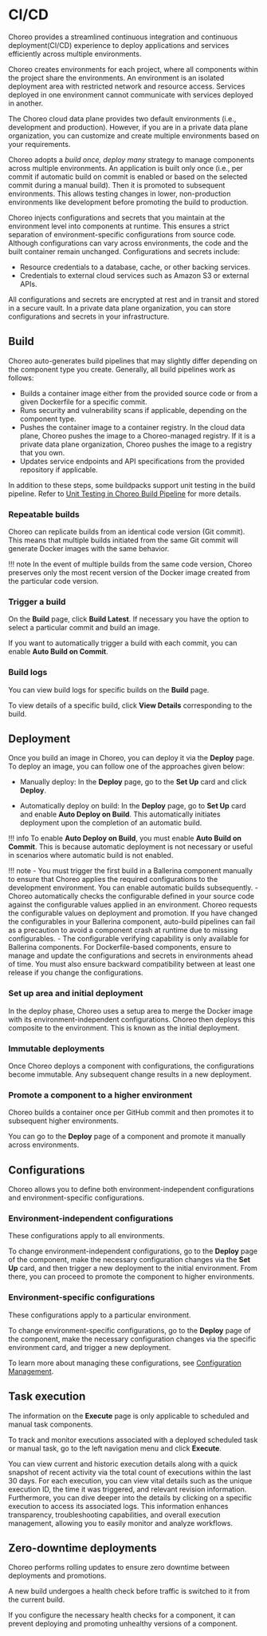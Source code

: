 # CI/CD

Choreo provides a streamlined continuous integration and continuous deployment(CI/CD) experience to deploy applications and services efficiently across multiple environments.

Choreo creates environments for each project, where all components within the project share the environments. An environment is an isolated deployment area with restricted network and resource access. Services deployed in one environment cannot communicate with services deployed in another.

The Choreo cloud data plane provides two default environments (i.e., development and production). However, if you are in a private data plane organization, you can customize and create multiple environments based on your requirements. 

Choreo adopts a *build once, deploy many* strategy to manage components across multiple environments. An application is built only once (i.e., per commit if automatic build on commit is enabled or based on the selected commit during a manual build). Then it is promoted to subsequent environments. This allows testing changes in lower, non-production environments like development before promoting the build to production.

Choreo injects configurations and secrets that you maintain at the environment level into components at runtime. This ensures a strict separation of environment-specific configurations from source code. Although configurations can vary across environments, the code and the built container remain unchanged. Configurations and secrets include: 

 - Resource credentials to a database, cache, or other backing services.
 - Credentials to external cloud services such as Amazon S3 or external APIs.

All configurations and secrets are encrypted at rest and in transit and stored in a secure vault. In a private data plane organization, you can store configurations and secrets in your infrastructure.

## Build

Choreo auto-generates build pipelines that may slightly differ depending on the component type you create. Generally, all build pipelines work as follows:

- Builds a container image either from the provided source code or from a given Dockerfile for a specific commit.
- Runs security and vulnerability scans if applicable, depending on the component type.
- Pushes the container image to a container registry. In the cloud data plane, Choreo pushes the image to a Choreo-managed registry. If it is a private data plane organization, Choreo pushes the image to a registry that you own.
- Updates service endpoints and API specifications from the provided repository if applicable. 

In addition to these steps, some buildpacks support unit testing in the build pipeline. Refer to [Unit Testing in Choreo Build Pipeline](../testing/unit-testing-in-build-pipeline.md) for more details.

### Repeatable builds

Choreo can replicate builds from an identical code version (Git commit). This means that multiple builds initiated from the same Git commit will generate Docker images with the same behavior.

!!! note
    In the event of multiple builds from the same code version, Choreo preserves only the most recent version of the Docker image created from the particular code version.

### Trigger a build

On the **Build** page, click **Build Latest**. If necessary you have the option to select a particular commit and build an image. 

If you want to automatically trigger a build with each commit, you can enable **Auto Build on Commit**. 

### Build logs

You can view build logs for specific builds on the **Build** page.
 
To view details of a specific build, click **View Details** corresponding to the build.

## Deployment

Once you build an image in Choreo, you can deploy it via the **Deploy** page. To deploy an image, you can follow one of the approaches given below: 

- Manually deploy: In the **Deploy** page, go to the **Set Up** card and click **Deploy**.

- Automatically deploy on build: In the **Deploy** page, go to **Set Up** card and enable **Auto Deploy on Build**. This automatically initiates deployment upon the completion of an automatic build. 

!!! info
    To enable **Auto Deploy on Build**, you must enable **Auto Build on Commit**. This is because automatic deployment is not necessary or useful in scenarios where automatic build is not enabled.

!!! note
    - You must trigger the first build in a Ballerina component manually to ensure that Choreo applies the required configurations to the development environment. You can enable automatic builds subsequently.
    - Choreo automatically checks the configurable defined in your source code against the configurable values applied in an environment. Choreo requests the configurable values on deployment and promotion. If you have changed the configurables in your Ballerina component, auto-build pipelines can fail as a precaution to avoid a component crash at runtime due to missing configurables.
    - The configurable verifying capability is only available for Ballerina components. For Dockerfile-based components, ensure to manage and update the configurations and secrets in environments ahead of time. You must also ensure backward compatibility between at least one release if you change the configurations.


### Set up area and initial deployment

In the deploy phase, Choreo uses a setup area to merge the Docker image with its environment-independent configurations. Choreo then deploys this composite to the environment. This is known as the initial deployment. 

### Immutable deployments

Once Choreo deploys a component with configurations, the configurations become immutable. Any subsequent change results in a new deployment.

### Promote a component to a higher environment

Choreo builds a container once per GitHub commit and then promotes it to subsequent higher environments. 

You can go to the **Deploy** page of a component and promote it manually across environments.

## Configurations

Choreo allows you to define both environment-independent configurations and environment-specific configurations.

### Environment-independent configurations

These configurations apply to all environments. 

To change environment-independent configurations, go to the **Deploy** page of the component, make the necessary configuration changes via the **Set Up** card, and then trigger a new deployment to the initial environment. From there, you can proceed to promote the component to higher environments.

### Environment-specific configurations

These configurations apply to a particular environment. 

To change environment-specific configurations, go to the **Deploy** page of the component, make the necessary configuration changes via the specific environment card, and trigger a new deployment.

To learn more about managing these configurations, see [Configuration Management](https://wso2.com/choreo/docs/choreo-concepts/configuration-management/).

## Task execution

The information on the **Execute** page is only applicable to scheduled and manual task components.

To track and monitor executions associated with a deployed scheduled task or manual task, go to the left navigation menu and click **Execute**.

You can view current and historic execution details along with a quick snapshot of recent activity via the total count of executions within the last 30 days. For each execution, you can view vital details such as the unique execution ID, the time it was triggered, and relevant revision information. Furthermore, you can dive deeper into the details by clicking on a specific execution to access its associated logs. This information enhances transparency, troubleshooting capabilities, and overall execution management, allowing you to easily monitor and analyze workflows.


## Zero-downtime deployments

Choreo performs rolling updates to ensure zero downtime between deployments and promotions.

A new build undergoes a health check before traffic is switched to it from the current build. 

If you configure the necessary health checks for a component, it can prevent deploying and promoting unhealthy versions of a component.
